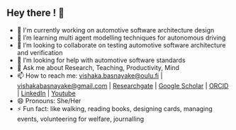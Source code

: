## Hey there ! 👋

- 🔭 I'm currently working on automotive software architecture design
- 🌱 I’m learning multi agent modelling techniques for autonomous driving
- 👯 I’m looking to collaborate on testing automotive software architecture and verification
- 🤔 I’m looking for help with automotive software standards
- 💬 Ask me about Research, Teaching, Productivity, Mind  
- 📫 How to reach me: vishaka.basnayake@oulu.fi | vishakabasnayake@gmail.com | [Researchgate](https://www.researchgate.net/profile/Vishaka-Basnayake) | [Google Scholar](https://scholar.google.com/citations?user=W9Zq25MAAAAJ&hl=en) | [ORCID](https://orcid.org/0000-0001-5354-1722) | [LinkedIn](https://www.linkedin.com/in/vishakabasnayake) | [Youtube](https://www.youtube.com/channel/UCP-gQKG5nroQ6dDIyZMs3kw) 
- 😄 Pronouns: She/Her
- ⚡ Fun fact: like walking, reading books, designing cards, managing events, volunteering for welfare, journalling

